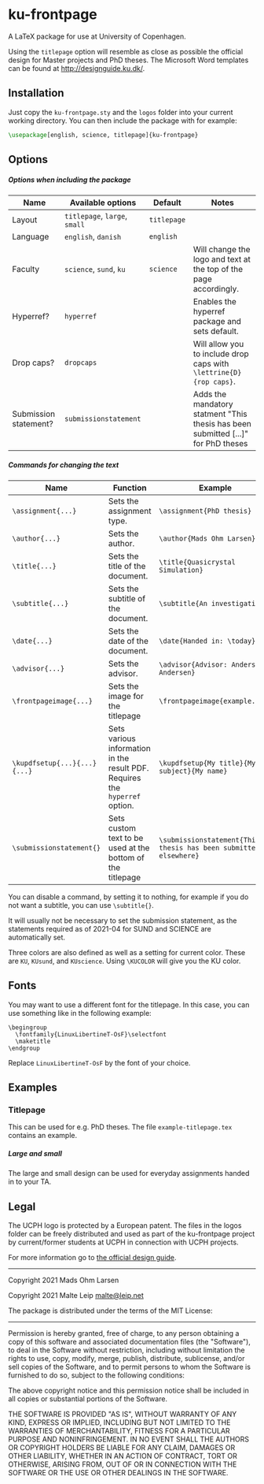 # ku-frontpage

A LaTeX package for use at University of Copenhagen.

Using the `titlepage` option will resemble as close as possible the official design for Master projects and PhD theses.
The Microsoft Word templates can be found at http://designguide.ku.dk/.

## Installation

Just copy the `ku-frontpage.sty` and the `logos` folder into your current working directory.
You can then include the package with for example:

```latex
\usepackage[english, science, titlepage]{ku-frontpage}
```

## Options

##### Options when including the package

Name                  | Available options             | Default     | Notes
---                   | ---                           | ---         | ---
Layout                | `titlepage`, `large`, `small` | `titlepage` |
Language              | `english`, `danish`           | `english`   |
Faculty               | `science`, `sund`, `ku`       | `science`   | Will change the logo and text at the top of the page accordingly.
Hyperref?             | `hyperref`                    |             | Enables the hyperref package and sets default.
Drop caps?            | `dropcaps`                    |             | Will allow you to include drop caps with `\lettrine{D}{rop caps}`.
Submission statement? | `submissionstatement`         |             | Adds the mandatory statment "This thesis has been submitted [...]" for PhD theses

##### Commands for changing the text

Name                         | Function                                                                    | Example
---                          | ---                                                                         | ---
`\assignment{...}`           | Sets the assignment type.                                                   | `\assignment{PhD thesis}`
`\author{...}`               | Sets the author.                                                            | `\author{Mads Ohm Larsen}`
`\title{...}`                | Sets the title of the document.                                             | `\title{Quasicrystal Simulation}`
`\subtitle{...}`             | Sets the subtitle of the document.                                          | `\subtitle{An investigation}`
`\date{...}`                 | Sets the date of the document.                                              | `\date{Handed in: \today}`
`\advisor{...}`              | Sets the advisor.                                                           | `\advisor{Advisor: Anders Andersen}`
`\frontpageimage{...}`       | Sets the image for the titlepage                                            | `\frontpageimage{example.png}`
`\kupdfsetup{...}{...}{...}` | Sets various information in the result PDF. Requires the `hyperref` option. | `\kupdfsetup{My title}{My subject}{My name}`
`\submissionstatement{}`     | Sets custom text to be used at the bottom of the titlepage                  | `\submissionstatement{This thesis has been submitted elsewhere}`

You can disable a command, by setting it to nothing, for example if you do not want a subtitle, you can use `\subtitle{}`.

It will usually not be necessary to set the submission statement, as the
statements required as of 2021-04 for SUND and SCIENCE are automatically
set.

Three colors are also defined as well as a setting for current color.
These are `KU`, `KUsund`, and `KUscience`.
Using `\KUCOLOR` will give you the KU color.

## Fonts

You may want to use a different font for the titlepage. In this case, you can
use something like in the following example:
```
\begingroup
  \fontfamily{LinuxLibertineT-OsF}\selectfont
  \maketitle
\endgroup
```
Replace `LinuxLibertineT-OsF` by the font of your choice.

## Examples

### Titlepage

This can be used for e.g. PhD theses.
The file `example-titlepage.tex` contains an example.

##### Large and small

The large and small design can be used for everyday assignments handed in to your TA.

## Legal

The UCPH logo is protected by a European patent.
The files in the logos folder can be freely distributed and used as part of the ku-frontpage project by current/former students at UCPH in connection with UCPH projects.

For more information go to [the official design guide](http://designguide.ku.dk/om_design/varemaerkebeskyttelse/).

---

Copyright 2021 Mads Ohm Larsen

Copyright 2021 Malte Leip <malte@leip.net>

The package is distributed under the terms of the MIT License:

---

Permission is hereby granted, free of charge, to any person obtaining a copy of this software and associated documentation files (the "Software"), to deal in the Software without restriction, including without limitation the rights to use, copy, modify, merge, publish, distribute, sublicense, and/or sell copies of the Software, and to permit persons to whom the Software is furnished to do so, subject to the following conditions:

The above copyright notice and this permission notice shall be included in all copies or substantial portions of the Software.

THE SOFTWARE IS PROVIDED "AS IS", WITHOUT WARRANTY OF ANY KIND, EXPRESS OR IMPLIED, INCLUDING BUT NOT LIMITED TO THE WARRANTIES OF MERCHANTABILITY, FITNESS FOR A PARTICULAR PURPOSE AND NONINFRINGEMENT. IN NO EVENT SHALL THE AUTHORS OR COPYRIGHT HOLDERS BE LIABLE FOR ANY CLAIM, DAMAGES OR OTHER LIABILITY, WHETHER IN AN ACTION OF CONTRACT, TORT OR OTHERWISE, ARISING FROM, OUT OF OR IN CONNECTION WITH THE SOFTWARE OR THE USE OR OTHER DEALINGS IN THE SOFTWARE.

